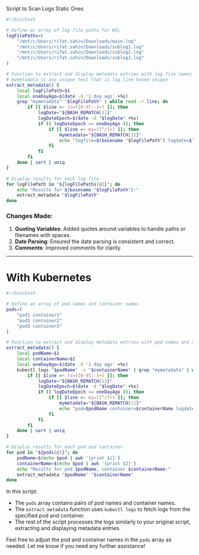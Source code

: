 Script to Scan Logs Static Ones

```bash
#!/bin/bash

# Define an array of log file paths for WSL
logFilePaths=(
    "/mnt/c/Users/rifat.sahin/Downloads/main.log"
    "/mnt/c/Users/rifat.sahin/Downloads/sublog1.log"
    "/mnt/c/Users/rifat.sahin/Downloads/sublog2.log"
    "/mnt/c/Users/rifat.sahin/Downloads/sublog3.log"
)

# Function to extract and display metadata entries with log file names and dates
# mymetadata is any unique text that is log line based unique
extract_metadata() {
    local logFilePath=$1
    local oneDayAgo=$(date -d '1 day ago' +%s)
    grep "mymetadata" "$logFilePath" | while read -r line; do
        if [[ $line =~ ts=([0-9T:-]+) ]]; then
            logDate="${BASH_REMATCH[1]}"
            logDateEpoch=$(date -d "$logDate" +%s)
            if (( logDateEpoch >= oneDayAgo )); then
                if [[ $line =~ my=([^/]+) ]]; then
                    mymetadata="${BASH_REMATCH[1]}"
                    echo "logfile=$(basename "$logFilePath") logdate=$logDate mymetadata=$mymetadata"
                fi
            fi
        fi
    done | sort | uniq
}

# Display results for each log file
for logFilePath in "${logFilePaths[@]}"; do
    echo "Results for $(basename "$logFilePath"):"
    extract_metadata "$logFilePath"
done
```

### Changes Made:
1. **Quoting Variables**: Added quotes around variables to handle paths or filenames with spaces.
2. **Date Parsing**: Ensured the date parsing is consistent and correct.
3. **Comments**: Improved comments for clarity.

---
# With Kubernetes

```bash
#!/bin/bash

# Define an array of pod names and container names
pods=(
    "pod1 container1"
    "pod2 container2"
    "pod3 container3"
)

# Function to extract and display metadata entries with pod names and dates
extract_metadata() {
    local podName=$1
    local containerName=$2
    local oneDayAgo=$(date -d '1 day ago' +%s)
    kubectl logs "$podName" -c "$containerName" | grep "mymetadata" | while read -r line; do
        if [[ $line =~ ts=([0-9T:-]+) ]]; then
            logDate="${BASH_REMATCH[1]}"
            logDateEpoch=$(date -d "$logDate" +%s)
            if (( logDateEpoch >= oneDayAgo )); then
                if [[ $line =~ my=([^/]+) ]]; then
                    mymetadata="${BASH_REMATCH[1]}"
                    echo "pod=$podName container=$containerName logdate=$logDate mymetadata=$mymetadata"
                fi
            fi
        fi
    done | sort | uniq
}

# Display results for each pod and container
for pod in "${pods[@]}"; do
    podName=$(echo $pod | awk '{print $1}')
    containerName=$(echo $pod | awk '{print $2}')
    echo "Results for pod $podName, container $containerName:"
    extract_metadata "$podName" "$containerName"
done
```

In this script:
- The `pods` array contains pairs of pod names and container names.
- The `extract_metadata` function uses `kubectl logs` to fetch logs from the specified pod and container.
- The rest of the script processes the logs similarly to your original script, extracting and displaying metadata entries.

Feel free to adjust the pod and container names in the `pods` array as needed. Let me know if you need any further assistance!
